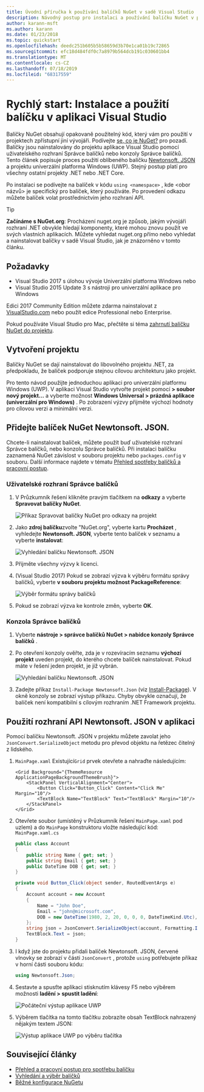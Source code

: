 ```yaml
---
title: Úvodní příručka k používání balíčků NuGet v sadě Visual Studio
description: Návodný postup pro instalaci a používání balíčku NuGet v projektu sady Visual Studio.
author: karann-msft
ms.author: karann
ms.date: 01/23/2018
ms.topic: quickstart
ms.openlocfilehash: deedc251b605b5b58659d3b70e1ca01b19c72865
ms.sourcegitcommit: efc18d484fdf0c7a8979b564dcb191c030601bb4
ms.translationtype: MT
ms.contentlocale: cs-CZ
ms.lasthandoff: 07/18/2019
ms.locfileid: "68317559"
---
```

# <a name="quickstart-install-and-use-a-package-in-visual-studio"></a>Rychlý start: Instalace a použití balíčku v aplikaci Visual Studio

Balíčky NuGet obsahují opakovaně použitelný kód, který vám pro použití v projektech zpřístupní jiní vývojáři. Podívejte [se, co je NuGet?](../What-is-NuGet.md) pro pozadí. Balíčky jsou nainstalovány do projektu aplikace Visual Studio pomocí uživatelského rozhraní Správce balíčků nebo konzoly Správce balíčků. Tento článek popisuje proces použití oblíbeného balíčku [Newtonsoft. JSON](https://www.nuget.org/packages/Newtonsoft.Json/) a projektu univerzální platforma Windows (UWP). Stejný postup platí pro všechny ostatní projekty .NET nebo .NET Core.

Po instalaci se podívejte na balíček v kódu `using <namespace>` , kde \<obor názvů\> je specifický pro balíček, který používáte. Po provedení odkazu můžete balíček volat prostřednictvím jeho rozhraní API.

> [!Tip]
> **Začínáme s NuGet.org**: Procházení nuget.org je způsob, jakým vývojáři rozhraní .NET obvykle hledají komponenty, které mohou znovu použít ve svých vlastních aplikacích. Můžete vyhledat nuget.org přímo nebo vyhledat a nainstalovat balíčky v sadě Visual Studio, jak je znázorněno v tomto článku.

## <a name="prerequisites"></a>Požadavky

- Visual Studio 2017 s úlohou vývoje Univerzální platforma Windows nebo
- Visual Studio 2015 Update 3 s nástroji pro univerzální aplikace pro Windows

Edici 2017 Community Edition můžete zdarma nainstalovat z [VisualStudio.com](https://www.visualstudio.com/) nebo použít edice Professional nebo Enterprise.

Pokud používáte Visual Studio pro Mac, přečtěte si téma [zahrnutí balíčku NuGet do projektu](/visualstudio/mac/nuget-walkthrough).

## <a name="create-a-project"></a>Vytvoření projektu

Balíčky NuGet se dají nainstalovat do libovolného projektu .NET, za předpokladu, že balíček podporuje stejnou cílovou architekturu jako projekt.

Pro tento návod použijte jednoduchou aplikaci pro univerzální platformu Windows (UWP). V aplikaci Visual Studio vytvořte projekt pomocí **> soubor nový projekt...** a vyberte možnost **Windows Universal > prázdná aplikace (univerzální pro Windows)** . Po zobrazení výzvy přijměte výchozí hodnoty pro cílovou verzi a minimální verzi.

## <a name="add-the-newtonsoftjson-nuget-package"></a>Přidejte balíček NuGet Newtonsoft. JSON.

Chcete-li nainstalovat balíček, můžete použít buď uživatelské rozhraní Správce balíčků, nebo konzolu Správce balíčků. Při instalaci balíčku zaznamená NuGet závislost v souboru projektu nebo `packages.config` v souboru. Další informace najdete v tématu [Přehled spotřeby balíčků a pracovní postup](../consume-packages/Overview-and-Workflow.md).

### <a name="package-manager-ui"></a>Uživatelské rozhraní Správce balíčků

1. V Průzkumník řešení klikněte pravým tlačítkem na **odkazy** a vyberte **Spravovat balíčky NuGet**.

    ![Příkaz Spravovat balíčky NuGet pro odkazy na projekt](media/QS_Use-02-ManageNuGetPackages.png)

1. Jako **zdroj balíčku**zvolte "NuGet.org", vyberte kartu **Procházet** , vyhledejte **Newtonsoft. JSON**, vyberte tento balíček v seznamu a vyberte **instalovat**:

    ![Vyhledání balíčku Newtonsoft. JSON](media/QS_Use-03-NewtonsoftJson.png)

1. Přijměte všechny výzvy k licenci.

1. (Visual Studio 2017) Pokud se zobrazí výzva k výběru formátu správy balíčků, vyberte **v souboru projektu možnost PackageReference**:

    ![Výběr formátu správy balíčků](media/QS_Use-03b-SelectFormat.png)

1. Pokud se zobrazí výzva ke kontrole změn, vyberte **OK**.

### <a name="package-manager-console"></a>Konzola Správce balíčků

1. Vyberte **nástroje > správce balíčků NuGet > nabídce konzoly Správce balíčků** .

1. Po otevření konzoly ověřte, zda je v rozevíracím seznamu **výchozí projekt** uveden projekt, do kterého chcete balíček nainstalovat. Pokud máte v řešení jeden projekt, je již vybrán.

    ![Vyhledání balíčku Newtonsoft. JSON](media/QS_Use-08-Console1.png)

1. Zadejte příkaz `Install-Package Newtonsoft.Json` (viz [Install-Package](../reference/ps-reference/ps-ref-install-package.md)). V okně konzoly se zobrazí výstup příkazu. Chyby obvykle označují, že balíček není kompatibilní s cílovým rozhraním .NET Framework projektu.

## <a name="use-the-newtonsoftjson-api-in-the-app"></a>Použití rozhraní API Newtonsoft. JSON v aplikaci

Pomocí balíčku Newtonsoft. JSON v projektu můžete zavolat jeho `JsonConvert.SerializeObject` metodu pro převod objektu na řetězec čitelný z lidského.

1. `MainPage.xaml` Existující`Grid` prvek otevřete a nahraďte následujícím:

    ```xaml
    <Grid Background="{ThemeResource ApplicationPageBackgroundThemeBrush}">
        <StackPanel VerticalAlignment="Center">
            <Button Click="Button_Click" Content="Click Me" Margin="10"/>
            <TextBlock Name="TextBlock" Text="TextBlock" Margin="10"/>
        </StackPanel>
    </Grid>
    ```

1. Otevřete soubor (umístěný v Průzkumník řešení `MainPage.xaml` pod uzlem) a do `MainPage` konstruktoru vložte následující kód: `MainPage.xaml.cs`

    ```cs
    public class Account
    {
        public string Name { get; set; }
        public string Email { get; set; }
        public DateTime DOB { get; set; }
    }

    private void Button_Click(object sender, RoutedEventArgs e)
    {
        Account account = new Account
        {
            Name = "John Doe",
            Email = "john@microsoft.com",
            DOB = new DateTime(1980, 2, 20, 0, 0, 0, DateTimeKind.Utc),
        };
        string json = JsonConvert.SerializeObject(account, Formatting.Indented);
        TextBlock.Text = json;
    }
    ```

1. I když jste do projektu přidali balíček Newtonsoft. JSON, červené vlnovky se zobrazí v části `JsonConvert` , protože `using` potřebujete příkaz v horní části souboru kódu:

    ```cs
    using Newtonsoft.Json;
    ```

1. Sestavte a spusťte aplikaci stisknutím klávesy F5 nebo výběrem možnosti **ladění > spustit ladění**:

    ![Počáteční výstup aplikace UWP](media/QS_Use-06-AppStart.png)

1. Výběrem tlačítka na tomto tlačítku zobrazíte obsah TextBlock nahrazený nějakým textem JSON:

    ![Výstup aplikace UWP po výběru tlačítka](media/QS_Use-07-AppEnd.png)

## <a name="related-articles"></a>Související články

- [Přehled a pracovní postup pro spotřebu balíčku](../consume-packages/overview-and-workflow.md)
- [Vyhledání a výběr balíčků](../consume-packages/finding-and-choosing-packages.md)
- [Běžné konfigurace NuGetu](../consume-packages/configuring-nuget-behavior.md)
